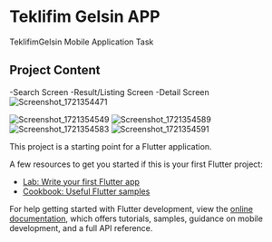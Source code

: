 # Teklifim Gelsin APP

TeklifimGelsin Mobile Application Task

## Project Content
-Search Screen
-Result/Listing Screen
-Detail Screen
![Screenshot_1721354471](https://github.com/user-attachments/assets/db3bac7f-89a4-42d0-94cc-60007a6cbe40)

![Screenshot_1721354549](https://github.com/user-attachments/assets/d34499c0-4dd4-4b00-bdb0-c69e2ccb68ee)
![Screenshot_1721354589](https://github.com/user-attachments/assets/ba3d3915-a24d-4f35-83ed-a4d9d951a2fd)
![Screenshot_1721354583](https://github.com/user-attachments/assets/d723ab66-112f-4922-8808-f59fdf0a0d8d)
![Screenshot_1721354591](https://github.com/user-attachments/assets/01712598-f9d7-4f1e-8d56-8bec720792e0)



This project is a starting point for a Flutter application.

A few resources to get you started if this is your first Flutter project:

- [Lab: Write your first Flutter app](https://docs.flutter.dev/get-started/codelab)
- [Cookbook: Useful Flutter samples](https://docs.flutter.dev/cookbook)

For help getting started with Flutter development, view the
[online documentation](https://docs.flutter.dev/), which offers tutorials,
samples, guidance on mobile development, and a full API reference.
